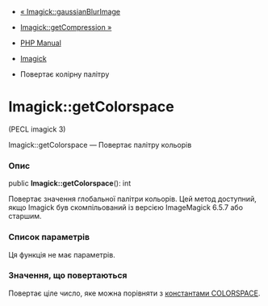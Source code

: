 - [« Imagick::gaussianBlurImage](imagick.gaussianblurimage.md)
- [Imagick::getCompression »](imagick.getcompression.md)

- [PHP Manual](index.md)
- [Imagick](class.imagick.md)
- Повертає колірну палітру

# Imagick::getColorspace

(PECL imagick 3)

Imagick::getColorspace — Повертає палітру кольорів

### Опис

public **Imagick::getColorspace**(): int

Повертає значення глобальної палітри кольорів. Цей метод доступний,
якщо Imagick був скомпільований із версією ImageMagick 6.5.7 або старшим.

### Список параметрів

Ця функція не має параметрів.

### Значення, що повертаються

Повертає ціле число, яке можна порівняти з [константами
COLORSPACE](imagick.constants.md#imagick.constants.colorspace).
